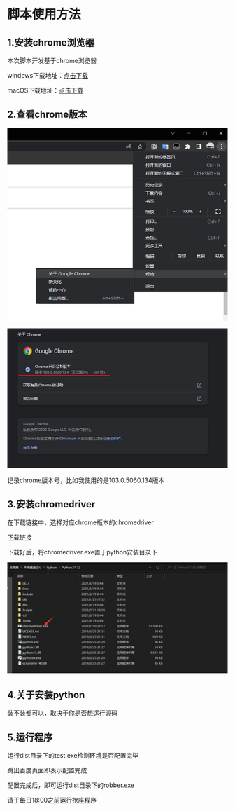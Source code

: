 # 脚本使用方法

## 1.安装chrome浏览器

本次脚本开发基于chrome浏览器

windows下载地址：[点击下载](https://www.google.com/intl/zh-TW/chrome/thank-you.html?statcb=1&installdataindex=empty&defaultbrowser=0)

macOS下载地址：[点击下载](https://www.google.com/chrome/thank-you.html?statcb=1&installdataindex=empty&defaultbrowser=0)


## 2.查看chrome版本
![查看关于](https://github.com/TaoSupr/LIBSeatsRobber/blob/master/imgs/%E5%85%B3%E4%BA%8E.jpg?raw=true)

![查看关于](https://github.com/TaoSupr/LIBSeatsRobber/blob/master/imgs/%E5%85%B3%E4%BA%8E1.jpg?raw=true)

记录chrome版本号，比如我使用的是103.0.5060.134版本

## 3.安装chromedriver
在下载链接中，选择对应chrome版本的chromedriver

[下载链接](https://chromedriver.chromium.org/downloads)

下载好后，将chromedriver.exe置于python安装目录下

![查看关于](https://github.com/TaoSupr/LIBSeatsRobber/blob/master/imgs/Chromedriver.png?raw=true)

## 4.关于安装python
装不装都可以，取决于你是否想运行源码

## 5.运行程序
运行dist目录下的test.exe检测环境是否配置完毕

跳出百度页面即表示配置完成

配置完成后，即可运行dist目录下的robber.exe

请于每日18:00之前运行抢座程序